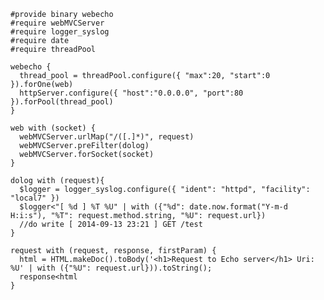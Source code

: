 
    #provide binary webecho
    #require webMVCServer
    #require logger_syslog
    #require date
    #require threadPool
    
    webecho {
      thread_pool = threadPool.configure({ "max":20, "start":0 }).forOne(web)
      httpServer.configure({ "host":"0.0.0.0", "port":80 }).forPool(thread_pool)
    }
    
    web with (socket) {
      webMVCServer.urlMap("/([.]*)", request)
      webMVCServer.preFilter(dolog)
      webMVCServer.forSocket(socket)
    }
    
    dolog with (request){
      $logger = logger_syslog.configure({ "ident": "httpd", "facility": "local7" })
      $logger<"[ %d ] %T %U" | with ({"%d": date.now.format("Y-m-d H:i:s"), "%T": request.method.string, "%U": request.url})
      //do write [ 2014-09-13 23:21 ] GET /test
    }
    
    request with (request, response, firstParam) {
      html = HTML.makeDoc().toBody('<h1>Request to Echo server</h1> Uri: %U' | with ({"%U": request.url})).toString();
      response<html
    }
    
